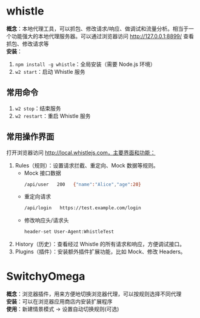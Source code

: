 # whistle
**概念**：本地代理工具，可以抓包、修改请求/响应、做调试和流量分析。相当于一个功能强大的本地代理服务器。可以通过浏览器访问 http://127.0.0.1:8899/ 查看抓包、修改请求等<br>
**安装**：
1. `npm install -g whistle`：全局安装（需要 Node.js 环境）
2. `w2 start`：启动 Whistle 服务

## 常用命令
1. `w2 stop`：结束服务
2. `w2 restart`：重启 Whistle 服务

## 常用操作界面
打开浏览器访问 http://local.whistlejs.com，主要界面和功能：
1. Rules（规则）：设置请求拦截、重定向、Mock 数据等规则。
    - Mock 接口数据
        ```bash
        /api/user   200   {"name":"Alice","age":20}
        ```
    - 重定向请求
        ```bash
        /api/login   https://test.example.com/login
        ```
    - 修改响应头/请求头
        ```bash
        header-set User-Agent:WhistleTest
        ```
2. History（历史）：查看经过 Whistle 的所有请求和响应，方便调试接口。
3. Plugins（插件）：安装额外插件扩展功能，比如 Mock、修改 Headers。


# SwitchyOmega
**概念**：浏览器插件，用来方便地切换浏览器代理，可以按规则选择不同代理<br>
**安装**：可以在浏览器应用商店内安装扩展程序<br>
**使用**：新建情景模式 → 设置自动切换规则(可选)